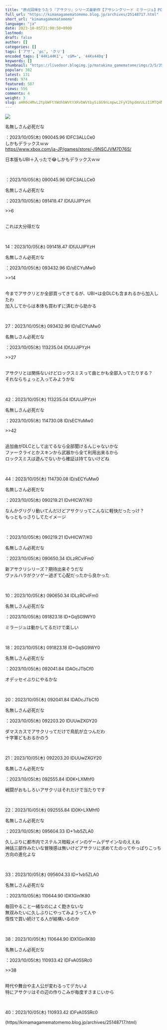 ```yaml
---
title: "原点回帰をうたう『アサクリ』シリーズ最新作【アサシンクリード ミラージュ】PCなど向けに発売開始。バグダッドを舞台にバシムの物語を描く "
full_url: "https://kimamagamematomemo.blog.jp/archives/25148717.html"
short_url: "kimamagamematomemo"
language: "ja"
date: 2023-10-05T21:00:50+0900
lastmod: 
draft: false
author: []
categories: []
tags: ['アサ', 'pc', 'クリ']
encoded_tags: ['44Ki44K1', 'cGM=', '44Kv44Oq']
keywords: []
thumbnail: "https://livedoor.blogimg.jp/matakima_gamematome/imgs/3/5/356859c5.jpg"
popular: 302
latest: 131
trend: 974
featured: 507
views: 556
comments: 4
weight: 3
slug: aHR0cHMvL2tpbWFtYWdhbWVtYXRvbWVtby5ibG9nLmpwL2FyY2hpdmVzLzI1MTQ4NzE3Lmh0bWw=
---
```


![](https://livedoor.blogimg.jp/matakima_gamematome/imgs/3/5/356859c5.jpg)

<div><p class='ui-sortable-handle'>名無しさん必死だな </p>：2023/10/05(木) 090045.96 IDFC3ALLCe0<br> しかもデラックスｗｗ <br> <a target='_blank' href='https//www.xbox.com/ja-JP/games/store/-/9NSCJVM7D76S/'>https//www.xbox.com/ja-JP/games/store/-/9NSCJVM7D76S/</a> <p>日本版もUBI＋入ったで😂しかもデラックスｗｗ</p><br><p>：2023/10/05(木) 090045.96 IDFC3ALLCe0</p><p class='ui-sortable-handle'>名無しさん必死だな </p>：2023/10/05(木) 091418.47 IDfJUJIPYzH<p name='surebodymain' class='surebody_fJUJIPYzH' id='surebody14'><p class='ui-sortable-handle'>>>6</p> <br> これは大分得だな </p><br><p>14：2023/10/05(木) 091418.47 IDfJUJIPYzH</p><p class='ui-sortable-handle'>名無しさん必死だな </p>：2023/10/05(木) 093432.96 ID/sECYuMw0<p name='surebodymain' class='surebody_sECYuMw0' id='surebody27'><p class='ui-sortable-handle'>>>14</p> <br> 今までアサクリとか全部買ってきてるが、UBI+は全DLCも含まれるから加入したわ <br> 加入してからは本体も買わずに済むから助かる </p><br><p>27：2023/10/05(木) 093432.96 ID/sECYuMw0</p><p class='ui-sortable-handle'>名無しさん必死だな </p>：2023/10/05(木) 113235.04 IDfJUJIPYzH<p name='surebodymain' class='surebody_fJUJIPYzH' id='surebody42'><p class='ui-sortable-handle'>>>27</p> <br> アサクリとは関係ないけどロックスミスって曲とかも全部入ってたりする？ <br> それならちょっと入ってみようかな </p><br><p>42：2023/10/05(木) 113235.04 IDfJUJIPYzH</p><p class='ui-sortable-handle'>名無しさん必死だな </p>：2023/10/05(木) 114730.08 ID/sECYuMw0<p name='surebodymain' class='surebody_sECYuMw0' id='surebody44'><p class='ui-sortable-handle'>>>42</p> <br> 追加曲がDLCとして出てるなら全部聞けるんじゃないかな <br> ファークライとかスキンから武器から全て利用出来るから <br> ロックスミスは遊んでないから確証は持てないけどね </p><br><p>44：2023/10/05(木) 114730.08 ID/sECYuMw0</p><p class='ui-sortable-handle'>名無しさん必死だな </p>：2023/10/05(木) 090219.21 IDvHlCW7/K0<p name='surebodymain' class='surebody_vHlCW7K0' id='surebody7'>なんかグリグリ動いてんだけどアサクリってこんなに軽快だったっけ？ <br> もっともっさりしてたイメージ </p><br><p>：2023/10/05(木) 090219.21 IDvHlCW7/K0</p><p class='ui-sortable-handle'>名無しさん必死だな </p>：2023/10/05(木) 090650.34 IDLzRCvIFm0<p name='surebodymain' class='surebody_LzRCvIFm0' id='surebody10'>新アサクリシリーズ？期待出来そうだな <br> ヴァルハラがクソゲー過ぎて心配だったから良かった </p><br><p>10：2023/10/05(木) 090650.34 IDLzRCvIFm0</p><p class='ui-sortable-handle'>名無しさん必死だな </p>：2023/10/05(木) 091823.18 ID+GqSG9WY0<p name='surebodymain' class='surebody_GqSG9WY0' id='surebody18'>ミラージュは動かしてるだけで楽しい</p><br><p>18：2023/10/05(木) 091823.18 ID+GqSG9WY0</p><p class='ui-sortable-handle'>名無しさん必死だな </p>：2023/10/05(木) 092041.84 IDAOcJTbCf0<p name='surebodymain' class='surebody_AOcJTbCf0' id='surebody20'>オデッセイぶりにやるかな </p><br><p>20：2023/10/05(木) 092041.84 IDAOcJTbCf0</p><p class='ui-sortable-handle'>名無しさん必死だな </p>：2023/10/05(木) 092203.20 IDUUwZXGY20<p name='surebodymain' class='surebody_UUwZXGY20' id='surebody21'>ダマスカスでアサクリってだけで鳥肌が立つんだわ <br> 十字軍どもおるかのう </p><br><p>21：2023/10/05(木) 092203.20 IDUUwZXGY20</p><p class='ui-sortable-handle'>名無しさん必死だな </p>：2023/10/05(木) 092555.84 ID0K+LXMhf0<p name='surebodymain' class='surebody_0KLXMhf0' id='surebody22'>戦闘がおもしろいアサクリはそれだけで当たりです </p><br><p>22：2023/10/05(木) 092555.84 ID0K+LXMhf0</p><p class='ui-sortable-handle'>名無しさん必死だな </p>：2023/10/05(木) 095604.33 ID+1vb5ZLA0<p name='surebodymain' class='surebody_1vb5ZLA0' id='surebody33'>久しぶりに都市内でステルス暗殺メインのゲームデザインなのええね <br> 神話三部作みたいな冒険感は無いけどアサクリに求めてたのってやっぱりこっち方向の進化よな </p><br><p>33：2023/10/05(木) 095604.33 ID+1vb5ZLA0</p><p class='ui-sortable-handle'>名無しさん必死だな </p>：2023/10/05(木) 110644.90 IDX1Gin1K80<p name='surebodymain' class='surebody_X1Gin1K80' id='surebody38'>毎回やること一緒なのによく飽きないな <br> 無双みたいに久しぶりにやってみようって人や <br> 惰性で買い続けてる人が結構いるのか </p><br><p>38：2023/10/05(木) 110644.90 IDX1Gin1K80</p><p class='ui-sortable-handle'>名無しさん必死だな </p>：2023/10/05(木) 110933.42 IDFvA05SRc0<p name='surebodymain' class='surebody_FvA05SRc0' id='surebody40'><p class='ui-sortable-handle'>>>38</p> <br> 時代や舞台や主人公が変わるってデカいよ <br> 特にアサクリはその辺の作りこみが毎度すさまじいから </p><br><p>40：2023/10/05(木) 110933.42 IDFvA05SRc0</p><p id='preview_dispAffi'></p></div>

(https//kimamagamematomemo.blog.jp/archives/25148717.html)
